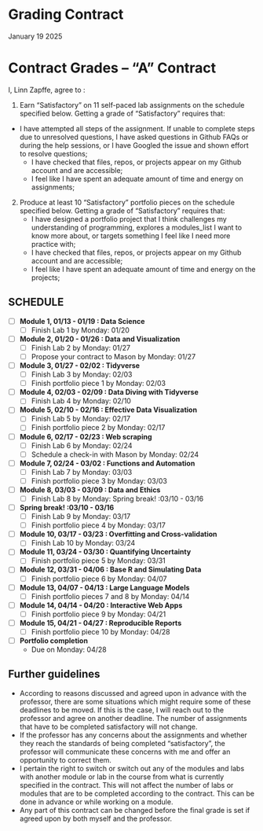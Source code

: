 Grading Contract
================
January 19 2025

<!-- This contract is adapted from Annie Somerville's contract https://github.com/anniehsom -->

# Contract Grades – “A” Contract

I, Linn Zapffe, agree to :

1)  Earn “Satisfactory” on 11 self-paced lab assignments on the schedule
    specified below. Getting a grade of “Satisfactory” requires that:

- I have attempted all steps of the assignment. If unable to complete
  steps due to unresolved questions, I have asked questions in Github
  FAQs or during the help sessions, or I have Googled the issue and
  shown effort to resolve questions;
  - I have checked that files, repos, or projects appear on my Github
    account and are accessible;
  - I feel like I have spent an adequate amount of time and energy on
    assignments;

2)  Produce at least 10 “Satisfactory” portfolio pieces on the schedule
    specified below. Getting a grade of “Satisfactory” requires that:
    - I have designed a portfolio project that I think challenges my
      understanding of programming, explores a modules_list I want to
      know more about, or targets something I feel like I need more
      practice with;
    - I have checked that files, repos, or projects appear on my Github
      account and are accessible;
    - I feel like I have spent an adequate amount of time and energy on
      the projects;

## SCHEDULE

- [ ] **Module 1, 01/13 - 01/19 : Data Science**
  - [ ] Finish Lab 1 by Monday: 01/20
- [ ] **Module 2, 01/20 - 01/26 : Data and Visualization**
  - [ ] Finish Lab 2 by Monday: 01/27
  - [ ] Propose your contract to Mason by Monday: 01/27
- [ ] **Module 3, 01/27 - 02/02 : Tidyverse**
  - [ ] Finish Lab 3 by Monday: 02/03
  - [ ] Finish portfolio piece 1 by Monday: 02/03
- [ ] **Module 4, 02/03 - 02/09 : Data Diving with Tidyverse**
  - [ ] Finish Lab 4 by Monday: 02/10
- [ ] **Module 5, 02/10 - 02/16 : Effective Data Visualization**
  - [ ] Finish Lab 5 by Monday: 02/17
  - [ ] Finish portfolio piece 2 by Monday: 02/17
- [ ] **Module 6, 02/17 - 02/23 : Web scraping**
  - [ ] Finish Lab 6 by Monday: 02/24
  - [ ] Schedule a check-in with Mason by Monday: 02/24
- [ ] **Module 7, 02/24 - 03/02 : Functions and Automation**
  - [ ] Finish Lab 7 by Monday: 03/03
  - [ ] Finish portfolio piece 3 by Monday: 03/03
- [ ] **Module 8, 03/03 - 03/09 : Data and Ethics**
  - [ ] Finish Lab 8 by Monday: Spring break! :03/10 - 03/16
- [ ] **Spring break! :03/10 - 03/16**
  - [ ] Finish Lab 9 by Monday: 03/17
  - [ ] Finish portfolio piece 4 by Monday: 03/17
- [ ] **Module 10, 03/17 - 03/23 : Overfitting and Cross-validation**
  - [ ] Finish Lab 10 by Monday: 03/24
- [ ] **Module 11, 03/24 - 03/30 : Quantifying Uncertainty**
  - [ ] Finish portfolio piece 5 by Monday: 03/31
- [ ] **Module 12, 03/31 - 04/06 : Base R and Simulating Data**
  - [ ] Finish portfolio piece 6 by Monday: 04/07
- [ ] **Module 13, 04/07 - 04/13 : Large Language Models**
  - [ ] Finish portfolio pieces 7 and 8 by Monday: 04/14
- [ ] **Module 14, 04/14 - 04/20 : Interactive Web Apps**
  - [ ] Finish portfolio piece 9 by Monday: 04/21
- [ ] **Module 15, 04/21 - 04/27 : Reproducible Reports**
  - [ ] Finish portfolio piece 10 by Monday: 04/28
- [ ] **Portfolio completion**
  - Due on Monday: 04/28

## Further guidelines

- According to reasons discussed and agreed upon in advance with the
  professor, there are some situations which might require some of these
  deadlines to be moved. If this is the case, I will reach out to the
  professor and agree on another deadline. The number of assignments
  that have to be completed satisfactory will not change.
- If the professor has any concerns about the assignments and whether
  they reach the standards of being completed “satisfactory”, the
  professor will communicate these concerns with me and offer an
  opportunity to correct them.
- I pertain the right to switch or switch out any of the modules and
  labs with another module or lab in the course from what is currently
  specified in the contract. This will not affect the number of labs or
  modules that are to be completed according to the contract. This can
  be done in advance or while working on a module.
- Any part of this contract can be changed before the final grade is set
  if agreed upon by both myself and the professor.
